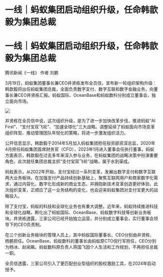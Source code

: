 # 一线｜蚂蚁集团启动组织升级，任命韩歆毅为集团总裁

# 一线｜蚂蚁集团启动组织升级，任命韩歆毅为集团总裁

腾讯新闻《一线》 作者 刘鹏

3月19日，蚂蚁集团董事长兼CEO井贤栋发布全员信，宣布新一轮组织架构升级：韩歆毅将出任蚂蚁集团总裁，全面负责数字支付、数字互联和数字金融业务，向董事长兼CEO井贤栋汇报。蚂蚁国际、OceanBase和蚂蚁数科分别成立董事会，独立面向市场。

![](https://inews.gtimg.com/sh_newsapp_bt/0/15824848853/1000)

井贤栋在全员信中说，这次组织升级，是为了进一步加快改革步伐，推进蚂蚁“AI
First”、“支付宝双飞轮”、“加速全球化”三大战略。调整延续了蚂蚁面向市场变革组织阵型、推动管理团队年轻化的策略，将进一步激发组织活力。

公开信息显示，韩歆毅于2014年5月加入蚂蚁集团担任投资部资深总监，2020年4月担任蚂蚁集团首席财务官（CFO），2023年1月进入董事会任执行董事。蚂蚁方面表示，韩歆毅在过去多年来深入参与业务，在蚂蚁集团的战略决策中扮演重要角色，此次就任集团总裁主抓“支付宝双飞轮”战略，属于水到渠成。

蚂蚁表示，从2022年开始，支付宝经过一系列变革，发展出数字支付和数字互联两大业务板块。在加强支付产品持续创新基础上，聚焦互联网用户和商家数字化需求，通过内容化、数字化形成新的商业生态，并拥抱新技术变革创造更好体验。此次组织变革，正顺应了这一业务结构的变化，也会迎来蚂蚁集团对支付宝更大的战略投入。

除了支付宝，蚂蚁的科技和全球化业务也有重大调整。近年来，蚂蚁持续推进科技和全球化战略，孵化出了蚂蚁国际、OceanBase、蚂蚁数字科技等创新业务板块。井贤栋透露，三家公司已经开始独立运营，并分别成立董事会，实行董事会领导下的CEO负责制。

在三个创新业务板块的管理人员上，其中蚂蚁国际董事长、CEO分别由井贤栋、杨鹏担任。OceanBase、蚂蚁数科的董事长由蚂蚁原CTO倪行军担任，CEO分别为杨冰、赵闻飙。蚂蚁数科原负责人蒋国飞因个人生活和工作规划，不再担任总裁一职。

全员信透露，三家公司引入了更匹配创业型组织的股权激励工具，在2024年启动授予。

